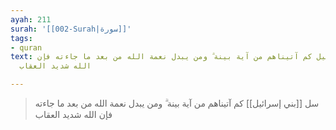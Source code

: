 ```yaml
---
ayah: 211
surah: '[[002-Surah|سورة]]'
tags:
- quran
text: سل بني إسرائيل كم آتيناهم من آية بينة ۗ ومن يبدل نعمة الله من بعد ما جاءته فإن
  الله شديد العقاب

---
```

> سل [[بني إسرائيل]] كم آتيناهم من آية بينة ۗ ومن يبدل نعمة الله من بعد ما جاءته فإن الله شديد العقاب
